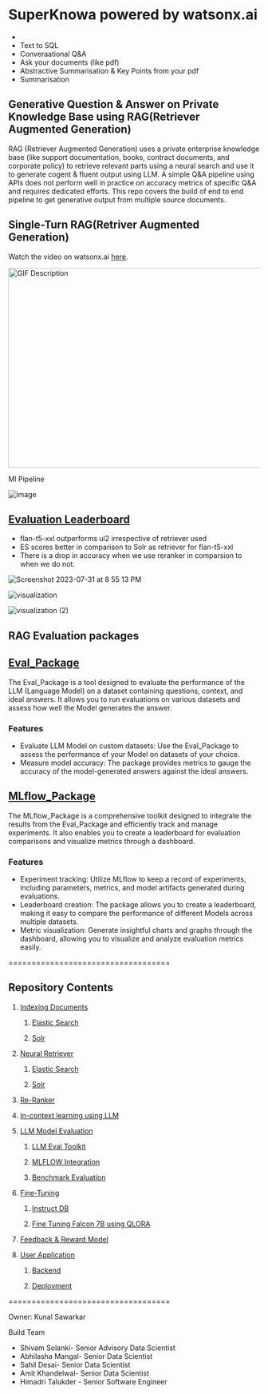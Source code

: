 # SuperKnowa powered by watsonx.ai
- <add a generic intro> 
- Text to SQL
- Converaational Q&A
- Ask your documents (like pdf)
- Abstractive Summarisation & Key Points from your pdf
- Summarisation

## Generative Question & Answer on Private Knowledge Base using RAG(Retriever Augmented Generation)

RAG (Retriever Augmented Generation) uses a private enterprise knowledge base (like support documentation, books, contract documents, and corporate policy) to retrieve relevant parts using a neural search and use it to generate cogent & fluent output using LLM. A simple Q&A pipeline using APIs does not perform well in practice on accuracy metrics of specific Q&A and requires dedicated efforts. This repo covers the build of end to end pipeline to get generative output from multiple source documents.



## Single-Turn RAG(Retriver Augmented Generation)

Watch the video on watsonx.ai [here](https://cdnapisec.kaltura.com/index.php/extwidget/preview/partner_id/1773841/uiconf_id/27941801/entry_id/1_yola7kmy/embed/dynamic).


<img src="https://media.giphy.com/media/AmvB3Wwox8JqXqrd1k/giphy.gif" alt="GIF Description" width="600" height="400">

Ml Pipeline

![image](https://github.com/EnterpriseLLM/SuperKnowa/assets/21246183/142dd017-c46a-4506-aaea-3a0dea61cebb)

## [Evaluation Leaderboard](./5.%20LLM%20Model%20Evaluations/II.%20MLFLOW%20Integration/)


- flan-t5-xxl outperforms ul2 irrespective of retriever used
- ES scores better in comparison to Solr as retriever for flan-t5-xxl
- There is a drop in accuracy when we use reranker in comparsion to when we do not.


![Screenshot 2023-07-31 at 8 55 13 PM](https://github.com/EnterpriseLLM/SuperKnowa/assets/112084296/d34c6e55-0fb8-4636-82ff-b4f57ff56ef8)


![visualization](https://github.com/EnterpriseLLM/SuperKnowa/assets/112084296/58d6e72b-c40f-4a3c-9d01-7fe1d191e583)


![visualization (2)](https://github.com/EnterpriseLLM/SuperKnowa/assets/112084296/13d75f46-04ad-4c78-a9fb-833a2f2f4299)

## RAG Evaluation packages 

## [Eval_Package](5.%20LLM%20Model%20Evaluations/I.%20LLM%20Eval%20Toolkit/Eval_Package)
  
The Eval_Package is a tool designed to evaluate the performance of the LLM (Language Model) on a dataset containing questions, context, and ideal answers. It allows you to run evaluations on various datasets and assess how well the Model generates the answer.

### Features 
   - Evaluate LLM Model on custom datasets: Use the Eval_Package to assess the performance of your Model on datasets of your choice.
   - Measure model accuracy: The package provides metrics to gauge the accuracy of the model-generated answers against the ideal answers.

## [MLflow_Package](5.%20LLM%20Model%20Evaluations/I.%20LLM%20Eval%20Toolkit/mlflow_package)

The MLflow_Package is a comprehensive toolkit designed to integrate the results from the Eval_Package and efficiently track and manage experiments. It also enables you to create a leaderboard for evaluation comparisons and visualize metrics through a dashboard.

### Features 
   - Experiment tracking: Utilize MLflow to keep a record of experiments, including parameters, metrics, and model artifacts generated during evaluations.
   - Leaderboard creation: The package allows you to create a leaderboard, making it easy to compare the performance of different  Models across multiple datasets.
   - Metric visualization: Generate insightful charts and graphs through the dashboard, allowing you to visualize and analyze evaluation metrics easily.

===================================

## Repository Contents

1. [Indexing Documents](/1.%20Indexing%20documents/)

   1. [Elastic Search](./1.%20Indexing%20documents/Elastic%20Search/)

   1. [Solr](./1.%20Indexing%20documents/Solr/)

1. [Neural Retriever](/2.%20Neural%20Retriever/)

   1. [Elastic Search](./2.%20Neural%20Retriever/ElasticSearch/)

   1. [Solr](./2.%20Neural%20Retriever/Solr/)

1. [Re-Ranker](/3.%20Re-ranker/)

1. [In-context learning using LLM](/4.%20In-context%20learning%20using%20LLM/)

1. [LLM Model Evaluation](/5.%20LLM%20Model%20Evaluations/)

   1. [LLM Eval Toolkit](/5.%20LLM%20Model%20Evaluations/I.%20LLM%20Eval%20Toolkit/)

   1. [MLFLOW Integration](/5.%20LLM%20Model%20Evaluations/II.%20MLFLOW%20Integration/)

   1. [Benchmark Evaluation](./5.%20LLM%20Model%20Evaluations/III.%20Benchmark%20Evaluations/)

1. [Fine-Tuning](/6.%20Fine-Tuning/)

   1. [Instruct DB](./6.%20Fine-Tuning/1.%20Instruct%20DB/)

   1. [Fine Tuning Falcon 7B using QLORA](./6.%20Fine-Tuning/2.%20Falcon-7B/)

1. [Feedback & Reward Model](/7.%20Feedback%20%26%20Reward%20Model/)

1. [User Application](/9.%20User%20Application/)

   1. [Backend](./8.%20Application/Backend/)

   1. [Deployment](./8.%20Application/Deployment/)

===================================

Owner: Kunal Sawarkar

Build Team 

- Shivam Solanki- Senior Advisory Data Scientist
- Abhilasha Mangal- Senior Data Scientist
- Sahil Desai- Senior Data Scientist
- Amit Khandelwal- Senior Data Scientist
- Himadri Talukder - Senior Software Engineer
